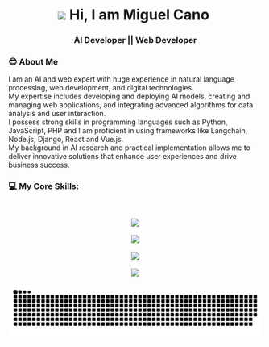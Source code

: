 <h1 align="center"><img src="https://media.giphy.com/media/hvRJCLFzcasrR4ia7z/giphy.gif" width="35">&nbsp;Hi, I am Miguel Cano&nbsp;</h1>

<h3 align="center"> <b>AI Developer</b> || <b>Web Developer</b></h3>

### 😎 About Me

I am an AI and web expert with huge experience in natural language processing, web development, and digital technologies.<br>
My expertise includes developing and deploying AI models, creating and managing web applications, and integrating advanced algorithms for data analysis and user interaction.<br>
I possess strong skills in programming languages such as Python, JavaScript, PHP and I am proficient in using frameworks like Langchain, Node.js, Django, React and Vue.js.<br>
My background in AI research and practical implementation allows me to deliver innovative solutions that enhance user experiences and drive business success.
<br>

### 💻 My Core Skills:

<br>

<p align="center">
  <a href="https://skillicons.dev">
    <img src="https://skillicons.dev/icons?i=,,,,,c,cs,cpp,js,ts,php,go,python,,,,,&theme=dark&perline=20" />
  </a>
</p>
<p align="center">
  <a href="https://skillicons.dev">
    <img src="https://skillicons.dev/icons?i=,,,,,qt,angular,react,vue,tailwind,nodejs,mysql,postgresql,mongo,,,,,&theme=dark&perline=20" />  
  </a>
</p>
<p align="center">
  <a href="https://skillicons.dev">
    <img src="https://skillicons.dev/icons?i=,,,,,apollo,graphql,firebase,aws,gcp,azure,docker,kubernetes,github,,,,,&theme=dark&perline=20" />
  </a>
</p>
<p align="center">
  <a href="https://skillicons.dev">
    <img src="https://skillicons.dev/icons?i=,,,,,express,next,nuxtjs,laravel,django,flask,tensorflow,pytorch,opencv,,,,,&theme=dark&perline=20" />
  </a>
</p>

<p align="center">
  <img  src="https://raw.githubusercontent.com/Elanza-48/Elanza-48/main/resources/img/github-contribution-grid-snake.svg"
    alt="example" />
</p>
